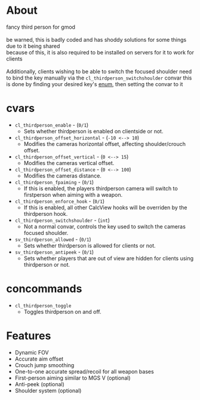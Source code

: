 # About
fancy third person for gmod<br>
<br>
be warned, this is badly coded and has shoddy solutions for some things due to it being shared<br>
because of this, it is also required to be installed on servers for it to work for clients<br>
<br>
Additionally, clients wishing to be able to switch the focused shoulder need to bind the key manually via the ``cl_thirdperson_switchshoulder`` convar
this is done by finding your desired key's [enum](https://wiki.facepunch.com/gmod/Enums/BUTTON_CODE), then setting the convar to it

# cvars
* ``cl_thirdperson_enable`` - (``0/1``)
  * Sets whether thirdperson is enabled on clientside or not.
* ``cl_thirdperson_offset_horizontal`` - (``-10 <--> 10``)
  * Modifies the cameras horizontal offset, affecting shoulder/crouch offset.
* ``cl_thirdperson_offset_vertical`` - (``0 <--> 15``)
  * Modifies the cameras vertical offset.
* ``cl_thirdperson_offset_distance`` - (``0 <--> 100``)
  * Modifies the cameras distance.
* ``cl_thirdperson_fpaiming`` - (``0/1``)
  * If this is enabled, the players thirdperson camera will switch to firstperson when aiming with a weapon.
* ``cl_thirdperson_enforce_hook`` - (``0/1``)
  * If this is enabled, all other CalcView hooks will be overriden by the thirdperson hook.
* ``cl_thirdperson_switchshoulder`` - (``int``)
  * Not a normal convar, controls the key used to switch the cameras focused shoulder.
* ``sv_thirdperson_allowed`` - (``0/1``)
  * Sets whether thirdperson is allowed for clients or not.
* ``sv_thirdperson_antipeek`` - (``0/1``)
  * Sets whether players that are out of view are hidden for clients using thirdperson or not.

# concommands
* ``cl_thirdperson_toggle``
  * Toggles thirdperson on and off.

# Features
* Dynamic FOV
* Accurate aim offset
* Crouch jump smoothing
* One-to-one accurate spread/recoil for all weapon bases
* First-person aiming similar to MGS V (optional)
* Anti-peek (optional)
* Shoulder system (optional)